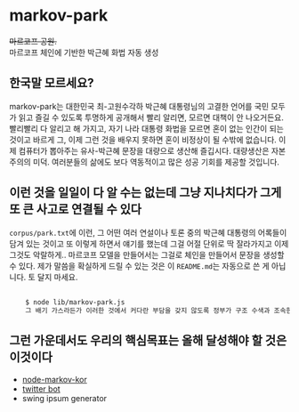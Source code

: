 # markov-park
<del>마르코프 공원.</del><br>
마르코프 체인에 기반한 박근혜 화법 자동 생성

## 한국말 모르세요?
markov-park는 대한민국 최-고원수각하 박근혜 대통령님의 고결한 언어를 국민 모두가 읽고 즐길 수 있도록 투명하게 공개해서 빨리 알리면, 모르면 대책이 안 나오거든요. 빨리빨리 다 알리고 해 가지고, 자기 나라 대통령 화법을 모르면 혼이 없는 인간이 되는 것이고 바르게 그, 이제 그런 것을 배우지 못하면 혼이 비정상이 될 수밖에 없습니다. 이제 컴퓨터가 뽑아주는 유사-박근혜 문장을 대량으로 생산해 즐깁시다. 대량생산은 자본주의의 미덕. 여러분들의 삶에도 보다 역동적이고 많은 성공 기회를 제공할 것입니다.

## 이런 것을 일일이 다 알 수는 없는데 그냥 지나치다가 그게 또 큰 사고로 연결될 수 있다
`corpus/park.txt`에 이런, 그 어떤 여러 연설이나 토론 중의 박근혜 대통령의 어록들이 담겨 있는 것이고 또 이렇게 하면서 얘기를 했는데 그걸 어절 단위로 딱 잘라가지고 이제 그것도 악랄하게.. 마르코프 모델을 만들어서는 그걸로 체인을 만들어서 문장을 생성할 수 있다. 제가 말씀을 확실하게 드릴 수 있는 것은 이 `README.md`는 자동으로 쓴 게 아닙니다. 토 달지 마세요.

## 
```sh
    $ node lib/markov-park.js
    그 배기 가스라든가 이러한 것에서 커다란 부담을 갖지 않도록 정부가 구조 수색과 조속한 사고 수습을 위해 많은 평가가 있기 때문에 이 두가지를 동시에 생각해야만 바른 평가가 있는 역량을 갖고 정치권, 정부 모두가 안전을 우리가 같이 지키자 하는 것은 자라나는 세대들에게 우리가 최선을 다하면 된다는 의미죠?
```

## 그런 가운데서도 우리의 핵심목표는 올해 달성해야 할 것은 이것이다
- [node-markov-kor](https://github.com/dolsup/node-markov-kor)
- [twitter bot](https://twitter.com/MarkovPark)
- swing ipsum generator
